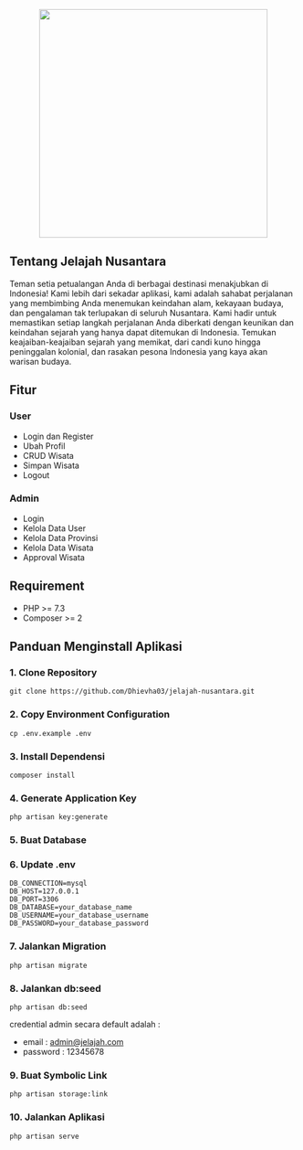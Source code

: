 <p align="center"><a href="https://jelajah-nusantara.my.id/" target="_blank"><img src="https://jelajah-nusantara.my.id/logo/logo-no-background.png" width="400"></a></p>

## Tentang Jelajah Nusantara

Teman setia petualangan Anda di berbagai destinasi menakjubkan di Indonesia! Kami lebih dari sekadar aplikasi, kami adalah sahabat perjalanan yang membimbing Anda menemukan keindahan alam, kekayaan budaya, dan pengalaman tak terlupakan di seluruh Nusantara. Kami hadir untuk memastikan setiap langkah perjalanan Anda diberkati dengan keunikan dan keindahan sejarah yang hanya dapat ditemukan di Indonesia. Temukan keajaiban-keajaiban sejarah yang memikat, dari candi kuno hingga peninggalan kolonial, dan rasakan pesona Indonesia yang kaya akan warisan budaya.

## Fitur

### User
- Login dan Register
- Ubah Profil
- CRUD Wisata
- Simpan Wisata
- Logout

### Admin
- Login
- Kelola Data User
- Kelola Data Provinsi
- Kelola Data Wisata
- Approval Wisata

## Requirement

- PHP >= 7.3
- Composer >= 2

## Panduan Menginstall Aplikasi

### 1. Clone Repository
```
git clone https://github.com/Dhievha03/jelajah-nusantara.git
```

### 2. Copy Environment Configuration
```
cp .env.example .env
```

### 3. Install Dependensi
```
composer install
```

### 4. Generate Application Key
```
php artisan key:generate
```

### 5. Buat Database

### 6. Update .env
```
DB_CONNECTION=mysql
DB_HOST=127.0.0.1
DB_PORT=3306
DB_DATABASE=your_database_name
DB_USERNAME=your_database_username
DB_PASSWORD=your_database_password

```

### 7. Jalankan Migration
```
php artisan migrate
```

### 8. Jalankan db:seed
```
php artisan db:seed
```
credential admin secara default adalah :
- email : admin@jelajah.com
- password : 12345678

### 9. Buat Symbolic Link
```
php artisan storage:link
```

### 10. Jalankan Aplikasi
```
php artisan serve
```
